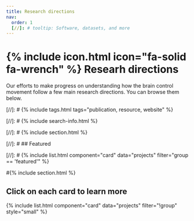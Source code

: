 ```yaml
---
title: Research directions
nav:
  order: 1
  [//]: # tooltip: Software, datasets, and more
---
```


# {% include icon.html icon="fa-solid fa-wrench" %} Researh directions

Our efforts to make progress on understanding how the brain control movement follow a few main research directions. You can browse them below.

[//]: # {% include tags.html tags="publication, resource, website" %}

[//]: # {% include search-info.html %}

[//]: # {% include section.html %}

[//]: # ## Featured

[//]: # {% include list.html component="card" data="projects" filter="group == 'featured'" %}

#{% include section.html %}

## Click on each card to learn more

{% include list.html component="card" data="projects" filter="!group" style="small" %}
